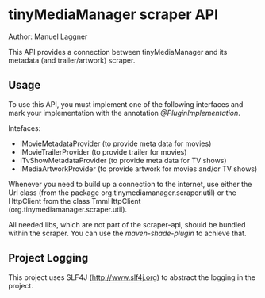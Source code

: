 tinyMediaManager scraper API
============================

Author: Manuel Laggner

This API provides a connection between tinyMediaManager and its metadata (and trailer/artwork) scraper.

Usage
-----
To use this API, you must implement one of the following interfaces and mark your implementation with the annotation
_@PluginImplementation_.

Intefaces:
* IMovieMetadataProvider (to provide meta data for movies)
* IMovieTrailerProvider (to provide trailer for movies)
* ITvShowMetadataProvider (to provide meta data for TV shows)
* IMediaArtworkProvider (to provide artwork for movies and/or TV shows)

Whenever you need to build up a connection to the internet, use either the Url class (from the package
org.tinymediamanager.scraper.util) or the HttpClient from the class TmmHttpClient (org.tinymediamanager.scraper.util).

All needed libs, which are not part of the scraper-api, should be bundled within the scraper. You can use the
_maven-shade-plugin_ to achieve that.

Project Logging
---------------
This project uses SLF4J (http://www.slf4j.org) to abstract the logging in the project.


